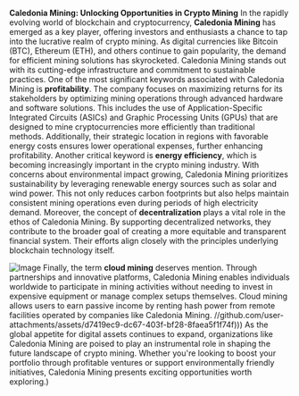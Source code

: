 **Caledonia Mining: Unlocking Opportunities in Crypto Mining**
In the rapidly evolving world of blockchain and cryptocurrency, **Caledonia Mining** has emerged as a key player, offering investors and enthusiasts a chance to tap into the lucrative realm of crypto mining. As digital currencies like Bitcoin (BTC), Ethereum (ETH), and others continue to gain popularity, the demand for efficient mining solutions has skyrocketed. Caledonia Mining stands out with its cutting-edge infrastructure and commitment to sustainable practices.
One of the most significant keywords associated with Caledonia Mining is **profitability**. The company focuses on maximizing returns for its stakeholders by optimizing mining operations through advanced hardware and software solutions. This includes the use of Application-Specific Integrated Circuits (ASICs) and Graphic Processing Units (GPUs) that are designed to mine cryptocurrencies more efficiently than traditional methods. Additionally, their strategic location in regions with favorable energy costs ensures lower operational expenses, further enhancing profitability.
Another critical keyword is **energy efficiency**, which is becoming increasingly important in the crypto mining industry. With concerns about environmental impact growing, Caledonia Mining prioritizes sustainability by leveraging renewable energy sources such as solar and wind power. This not only reduces carbon footprints but also helps maintain consistent mining operations even during periods of high electricity demand.
Moreover, the concept of **decentralization** plays a vital role in the ethos of Caledonia Mining. By supporting decentralized networks, they contribute to the broader goal of creating a more equitable and transparent financial system. Their efforts align closely with the principles underlying blockchain technology itself.

![Image](https://github.com/user-attachments/assets/4a25d116-2220-4385-b08e-f287af8fcbc4)
Finally, the term **cloud mining** deserves mention. Through partnerships and innovative platforms, Caledonia Mining enables individuals worldwide to participate in mining activities without needing to invest in expensive equipment or manage complex setups themselves. Cloud mining allows users to earn passive income by renting hash power from remote facilities operated by companies like Caledonia Mining.
 //github.com/user-attachments/assets/d7419ec9-dc67-403f-bf28-8faea5f1f74f)))
As the global appetite for digital assets continues to expand, organizations like Caledonia Mining are poised to play an instrumental role in shaping the future landscape of crypto mining. Whether you're looking to boost your portfolio through profitable ventures or support environmentally friendly initiatives, Caledonia Mining presents exciting opportunities worth exploring.)
